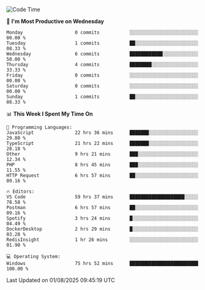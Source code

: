 <!--START_SECTION:waka-->
![Code Time](http://img.shields.io/badge/Code%20Time-5%2C452%20hrs%209%20mins-blue)

📅 **I'm Most Productive on Wednesday** 

```text
Monday                   0 commits           ░░░░░░░░░░░░░░░░░░░░░░░░░   00.00 % 
Tuesday                  1 commits           ██░░░░░░░░░░░░░░░░░░░░░░░   08.33 % 
Wednesday                6 commits           ████████████░░░░░░░░░░░░░   50.00 % 
Thursday                 4 commits           ████████░░░░░░░░░░░░░░░░░   33.33 % 
Friday                   0 commits           ░░░░░░░░░░░░░░░░░░░░░░░░░   00.00 % 
Saturday                 0 commits           ░░░░░░░░░░░░░░░░░░░░░░░░░   00.00 % 
Sunday                   1 commits           ██░░░░░░░░░░░░░░░░░░░░░░░   08.33 % 
```


📊 **This Week I Spent My Time On** 

```text
💬 Programming Languages: 
JavaScript               22 hrs 36 mins      ███████░░░░░░░░░░░░░░░░░░   29.80 % 
TypeScript               21 hrs 22 mins      ███████░░░░░░░░░░░░░░░░░░   28.18 % 
Other                    9 hrs 21 mins       ███░░░░░░░░░░░░░░░░░░░░░░   12.34 % 
PHP                      8 hrs 45 mins       ███░░░░░░░░░░░░░░░░░░░░░░   11.55 % 
HTTP Request             6 hrs 57 mins       ██░░░░░░░░░░░░░░░░░░░░░░░   09.16 % 

🔥 Editors: 
VS Code                  59 hrs 37 mins      ████████████████████░░░░░   78.58 % 
Postman                  6 hrs 57 mins       ██░░░░░░░░░░░░░░░░░░░░░░░   09.16 % 
Spotify                  3 hrs 24 mins       █░░░░░░░░░░░░░░░░░░░░░░░░   04.49 % 
DockerDesktop            2 hrs 29 mins       █░░░░░░░░░░░░░░░░░░░░░░░░   03.28 % 
RedisInsight             1 hr 26 mins        ░░░░░░░░░░░░░░░░░░░░░░░░░   01.90 % 

💻 Operating System: 
Windows                  75 hrs 52 mins      █████████████████████████   100.00 % 
```


 Last Updated on 01/08/2025 09:45:19 UTC
<!--END_SECTION:waka-->
